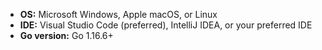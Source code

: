 * **OS:** Microsoft Windows, Apple macOS, or Linux
* **IDE:** Visual Studio Code (preferred), IntelliJ IDEA, or your preferred IDE
* **Go version:** Go 1.16.6+
